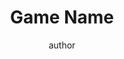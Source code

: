 ---
layout: game
title: Game Name
categories: games
author: author

stats:
  players: 2-6
  age: 8+
  playtime:
    setup: 5 mins
    cleanup: 5 mins
    gametime: 30 mins

quotes:
  - name: Kid 1
    title: age 3
    quote: A quote about the game
  - name: Kid 1
    title: age 3
    quote: A quote about the game

summary: |
  A brief summary of the game

review: |
  A brief review of the game

teachability: |
  How does the game rank on teachability

modifications:
  summary:
    Summary of the modifications
  mods:
    - Modification 1
    - Modification 2

---